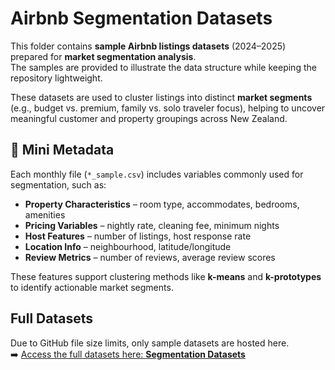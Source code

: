 # Airbnb Segmentation Datasets

This folder contains **sample Airbnb listings datasets** (2024–2025) prepared for **market segmentation analysis**.  
The samples are provided to illustrate the data structure while keeping the repository lightweight.  

These datasets are used to cluster listings into distinct **market segments** (e.g., budget vs. premium, family vs. solo traveler focus), helping to uncover meaningful customer and property groupings across New Zealand.

## 📝 Mini Metadata
Each monthly file (`*_sample.csv`) includes variables commonly used for segmentation, such as:  
- **Property Characteristics** – room type, accommodates, bedrooms, amenities  
- **Pricing Variables** – nightly rate, cleaning fee, minimum nights  
- **Host Features** – number of listings, host response rate  
- **Location Info** – neighbourhood, latitude/longitude  
- **Review Metrics** – number of reviews, average review scores  

These features support clustering methods like **k-means** and **k-prototypes** to identify actionable market segments.  

## Full Datasets
Due to GitHub file size limits, only sample datasets are hosted here.  
➡️ [Access the full datasets here: **Segmentation Datasets**](https://drive.google.com/drive/folders/1uxS4KOIxSg01b2JRS3IcXRxkBXVCmLMb?usp=share_link)  
